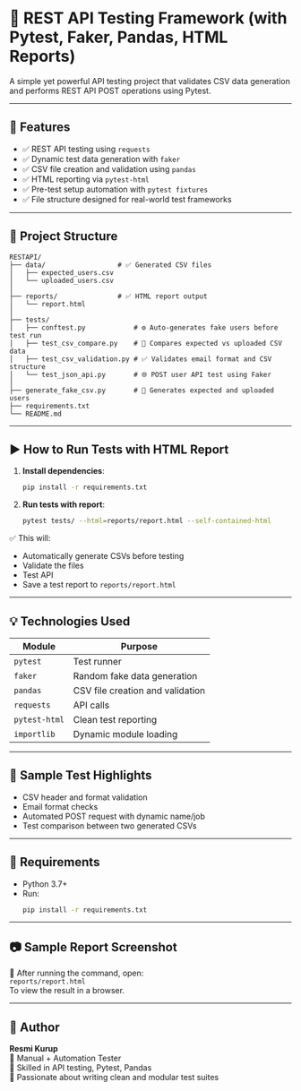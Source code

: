 # 🧪 REST API Testing Framework (with Pytest, Faker, Pandas, HTML Reports)

A simple yet powerful API testing project that validates CSV data generation and performs REST API POST operations using Pytest.

---

## 🔧 Features

- ✅ REST API testing using `requests`
- ✅ Dynamic test data generation with `faker`
- ✅ CSV file creation and validation using `pandas`
- ✅ HTML reporting via `pytest-html`
- ✅ Pre-test setup automation with `pytest fixtures`
- ✅ File structure designed for real-world test frameworks

---

## 📁 Project Structure

```
RESTAPI/
├── data/                  # ✅ Generated CSV files
│   ├── expected_users.csv
│   └── uploaded_users.csv
│
├── reports/               # ✅ HTML report output
│   └── report.html
│
├── tests/
│   ├── conftest.py            # ⚙️ Auto-generates fake users before test run
│   ├── test_csv_compare.py    # 📑 Compares expected vs uploaded CSV data
│   ├── test_csv_validation.py # ✅ Validates email format and CSV structure
│   └── test_json_api.py       # 🌐 POST user API test using Faker
│
├── generate_fake_csv.py       # 🔁 Generates expected and uploaded users
├── requirements.txt
└── README.md
```

---

## ▶️ How to Run Tests with HTML Report

1. **Install dependencies**:
   ```bash
   pip install -r requirements.txt
   ```

2. **Run tests with report**:
   ```bash
   pytest tests/ --html=reports/report.html --self-contained-html
   ```

✅ This will:
- Automatically generate CSVs before testing
- Validate the files
- Test API
- Save a test report to `reports/report.html`

---

## 💡 Technologies Used

| Module        | Purpose                          |
| ------------- | -------------------------------- |
| `pytest`      | Test runner                      |
| `faker`       | Random fake data generation      |
| `pandas`      | CSV file creation and validation |
| `requests`    | API calls                        |
| `pytest-html` | Clean test reporting             |
| `importlib`   | Dynamic module loading           |

---

## 📌 Sample Test Highlights

- CSV header and format validation  
- Email format checks  
- Automated POST request with dynamic name/job  
- Test comparison between two generated CSVs  

---

## 📎 Requirements

- Python 3.7+
- Run:
  ```bash
  pip install -r requirements.txt
  ```

---

## 📷 Sample Report Screenshot

📍 After running the command, open:  
`reports/report.html`  
To view the result in a browser.

---

## 👤 Author

**Resmi Kurup**  
📌 Manual + Automation Tester  
📌 Skilled in API testing, Pytest, Pandas  
📌 Passionate about writing clean and modular test suites
